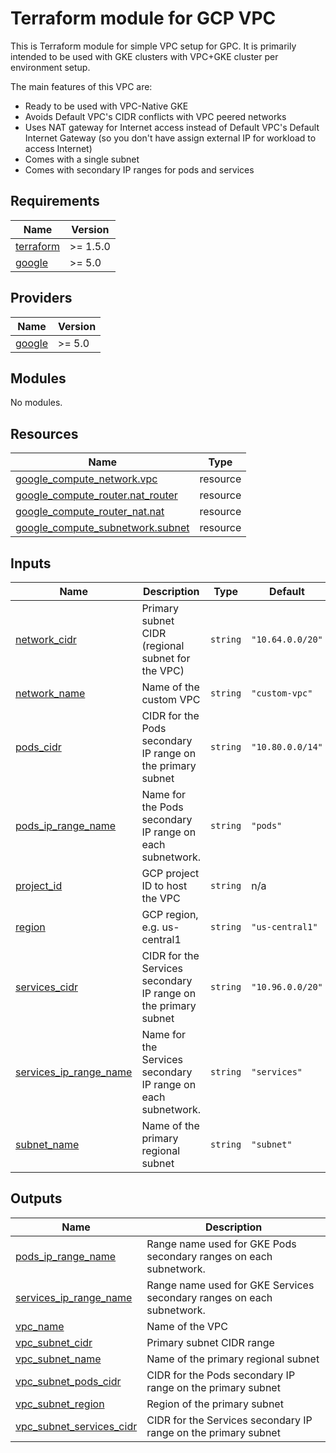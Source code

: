 # Terraform module for GCP VPC

This is Terraform module for simple VPC setup for GPC. It is primarily intended to be used with GKE clusters with VPC+GKE cluster per environment setup.

The main features of this VPC are:
- Ready to be used with VPC-Native GKE
- Avoids Default VPC's CIDR conflicts with VPC peered networks
- Uses NAT gateway for Internet access instead of Default VPC's Default Internet Gateway (so you don't have assign external IP for workload to access Internet)
- Comes with a single subnet
- Comes with secondary IP ranges for pods and services

<!-- BEGIN_TF_DOCS -->
## Requirements

| Name | Version |
|------|---------|
| <a name="requirement_terraform"></a> [terraform](#requirement\_terraform) | >= 1.5.0 |
| <a name="requirement_google"></a> [google](#requirement\_google) | >= 5.0 |

## Providers

| Name | Version |
|------|---------|
| <a name="provider_google"></a> [google](#provider\_google) | >= 5.0 |

## Modules

No modules.

## Resources

| Name | Type |
|------|------|
| [google_compute_network.vpc](https://registry.terraform.io/providers/hashicorp/google/latest/docs/resources/compute_network) | resource |
| [google_compute_router.nat_router](https://registry.terraform.io/providers/hashicorp/google/latest/docs/resources/compute_router) | resource |
| [google_compute_router_nat.nat](https://registry.terraform.io/providers/hashicorp/google/latest/docs/resources/compute_router_nat) | resource |
| [google_compute_subnetwork.subnet](https://registry.terraform.io/providers/hashicorp/google/latest/docs/resources/compute_subnetwork) | resource |

## Inputs

| Name | Description | Type | Default | Required |
|------|-------------|------|---------|:--------:|
| <a name="input_network_cidr"></a> [network\_cidr](#input\_network\_cidr) | Primary subnet CIDR (regional subnet for the VPC) | `string` | `"10.64.0.0/20"` | no |
| <a name="input_network_name"></a> [network\_name](#input\_network\_name) | Name of the custom VPC | `string` | `"custom-vpc"` | no |
| <a name="input_pods_cidr"></a> [pods\_cidr](#input\_pods\_cidr) | CIDR for the Pods secondary IP range on the primary subnet | `string` | `"10.80.0.0/14"` | no |
| <a name="input_pods_ip_range_name"></a> [pods\_ip\_range\_name](#input\_pods\_ip\_range\_name) | Name for the Pods secondary IP range on each subnetwork. | `string` | `"pods"` | no |
| <a name="input_project_id"></a> [project\_id](#input\_project\_id) | GCP project ID to host the VPC | `string` | n/a | yes |
| <a name="input_region"></a> [region](#input\_region) | GCP region, e.g. us-central1 | `string` | `"us-central1"` | no |
| <a name="input_services_cidr"></a> [services\_cidr](#input\_services\_cidr) | CIDR for the Services secondary IP range on the primary subnet | `string` | `"10.96.0.0/20"` | no |
| <a name="input_services_ip_range_name"></a> [services\_ip\_range\_name](#input\_services\_ip\_range\_name) | Name for the Services secondary IP range on each subnetwork. | `string` | `"services"` | no |
| <a name="input_subnet_name"></a> [subnet\_name](#input\_subnet\_name) | Name of the primary regional subnet | `string` | `"subnet"` | no |

## Outputs

| Name | Description |
|------|-------------|
| <a name="output_pods_ip_range_name"></a> [pods\_ip\_range\_name](#output\_pods\_ip\_range\_name) | Range name used for GKE Pods secondary ranges on each subnetwork. |
| <a name="output_services_ip_range_name"></a> [services\_ip\_range\_name](#output\_services\_ip\_range\_name) | Range name used for GKE Services secondary ranges on each subnetwork. |
| <a name="output_vpc_name"></a> [vpc\_name](#output\_vpc\_name) | Name of the VPC |
| <a name="output_vpc_subnet_cidr"></a> [vpc\_subnet\_cidr](#output\_vpc\_subnet\_cidr) | Primary subnet CIDR range |
| <a name="output_vpc_subnet_name"></a> [vpc\_subnet\_name](#output\_vpc\_subnet\_name) | Name of the primary regional subnet |
| <a name="output_vpc_subnet_pods_cidr"></a> [vpc\_subnet\_pods\_cidr](#output\_vpc\_subnet\_pods\_cidr) | CIDR for the Pods secondary IP range on the primary subnet |
| <a name="output_vpc_subnet_region"></a> [vpc\_subnet\_region](#output\_vpc\_subnet\_region) | Region of the primary subnet |
| <a name="output_vpc_subnet_services_cidr"></a> [vpc\_subnet\_services\_cidr](#output\_vpc\_subnet\_services\_cidr) | CIDR for the Services secondary IP range on the primary subnet |
<!-- END_TF_DOCS -->